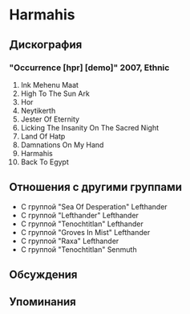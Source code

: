 # Harmahis



## Дискография

### "Occurrence [hpr] [demo]" 2007, Ethnic

01. Ink Mehenu Maat
02. High To The Sun Ark
03. Hor
04. Neytikerth
05. Jester Of Eternity
06. Licking The Insanity On The Sacred Night
07. Land Of Hatp
08. Damnations On My Hand
09. Harmahis
10. Back To Egypt


## Отношения с другими группами

* C группой "Sea Of Desperation" Lefthander
* C группой "Lefthander" Lefthander
* C группой "Tenochtitlan" Lefthander
* C группой "Groves In Mist" Lefthander
* C группой "Raxa" Lefthander
* C группой "Tenochtitlan" Senmuth

## Обсуждения


## Упоминания


